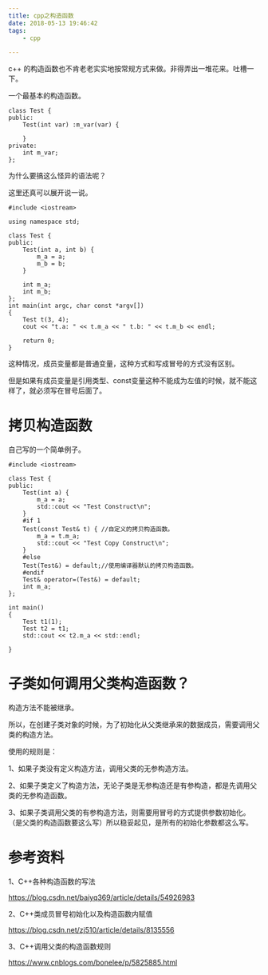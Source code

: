 ```yaml
---
title: cpp之构造函数
date: 2018-05-13 19:46:42
tags:
	- cpp

---
```




c++ 的构造函数也不肯老老实实地按常规方式来做。非得弄出一堆花来。吐槽一下。



一个最基本的构造函数。

```
class Test {
public:
	Test(int var) :m_var(var) {

	}
private:
	int m_var;
};
```

为什么要搞这么怪异的语法呢？

这里还真可以展开说一说。

```
#include <iostream>

using namespace std;

class Test {
public:
	Test(int a, int b) {
		m_a = a;
		m_b = b;
	}

	int m_a;
	int m_b;
};
int main(int argc, char const *argv[])
{
	Test t(3, 4);
	cout << "t.a: " << t.m_a << " t.b: " << t.m_b << endl;

	return 0;
}
```

这种情况，成员变量都是普通变量，这种方式和写成冒号的方式没有区别。

但是如果有成员变量是引用类型、const变量这种不能成为左值的时候，就不能这样了，就必须写在冒号后面了。



# 拷贝构造函数

自己写的一个简单例子。

```
#include <iostream>

class Test {
public:
	Test(int a) {
		m_a = a;
		std::cout << "Test Construct\n";
	}
	#if 1
	Test(const Test& t) { //自定义的拷贝构造函数。
		m_a = t.m_a;
		std::cout << "Test Copy Construct\n";
	}
	#else
	Test(Test&) = default;//使用编译器默认的拷贝构造函数。
	#endif
	Test& operator=(Test&) = default;
	int m_a;
};

int main()
{
	Test t1(1);
	Test t2 = t1;
	std::cout << t2.m_a << std::endl;
	
}
```



# 子类如何调用父类构造函数？

构造方法不能被继承。

所以，在创建子类对象的时候，为了初始化从父类继承来的数据成员，需要调用父类的构造方法。

使用的规则是：

1、如果子类没有定义构造方法，调用父类的无参构造方法。

2、如果子类定义了构造方法，无论子类是无参构造还是有参构造，都是先调用父类的无参构造函数。

3、如果子类调用父类的有参构造方法，则需要用冒号的方式提供参数初始化。（是父类的构造函数要这么写）所以稳妥起见，是所有的初始化参数都这么写。



# 参考资料

1、C++各种构造函数的写法

https://blog.csdn.net/baiyq369/article/details/54926983

2、C++类成员冒号初始化以及构造函数内赋值

https://blog.csdn.net/zj510/article/details/8135556

3、C++调用父类的构造函数规则

https://www.cnblogs.com/bonelee/p/5825885.html